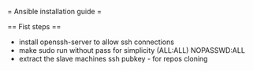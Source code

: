 = Ansible installation guide =

== Fist steps ==
* install openssh-server to allow ssh connections
* make sudo run without pass for simplicity (ALL:ALL) NOPASSWD:ALL
* extract the slave machines ssh pubkey - for repos cloning
